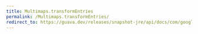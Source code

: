 ```yaml
---
title: Multimaps.transformEntries
permalink: /Multimaps.transformEntries/
redirect_to: https://guava.dev/releases/snapshot-jre/api/docs/com/google/common/collect/Multimaps.html#transformEntries-com.google.common.collect.Multimap-com.google.common.collect.Maps.EntryTransformer-
---
```


